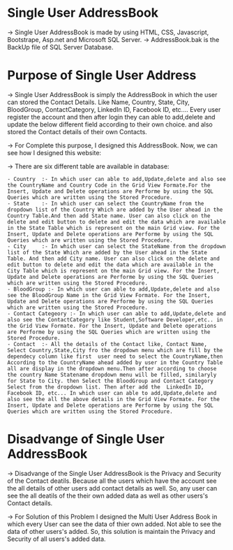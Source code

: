 # Single User AddressBook

 -> Single User AddressBook is made by using HTML, CSS, Javascript, Bootstrape, Asp.net and Microsoft SQL Server.
 -> AddressBook.bak is the BackUp file of SQL Server Database.
 
 # Purpose of Single User Address
 
 -> Single User AddressBook is simply the AddressBook in which the user can stored the Contact Details.
    Like Name, Country, State, City, BloodGroup, ContactCategory, LinkedIn ID, Facebook ID, etc....
    Every user register the account and then after login they can able to add,delete and update the below different field according to their own choice. and also stored the         Contact details of their own Contacts.
    
 -> For Complete this purpose, I designed this AddressBook. Now, we can see how I designed this website:
 
 -> There are six different table are available in database:
 
    - Country  :- In which user can able to add,Update,delete and also see the CountryName and Country Code in the Grid View Formate.For the Insert, Update and Delete operations are Performe by using the SQL Queries which are written using the Stored Procedure.
    - State    :- In which user can select the CountryName from the dropdown list of the Country Which are added by the User ahead in the Country Table.And then add State name. User can also click on the delete and edit button to delete and edit the data which are available in the State Table which is represent on the main Grid view. For the Insert, Update and Delete operations are Performe by using the SQL Queries which are written using the Stored Procedure. 
    - City     :- In which user can select the StateName from the dropdown list of the State Which are added by the User ahead in the State Table. And then add City name. User can also click on the delete and edit button to delete and edit the data which are available in the City Table which is represent on the main Grid view. For the Insert, Update and Delete operations are Performe by using the SQL Queries which are written using the Stored Procedure. 
    - BloodGroup :- In which user can able to add,Update,delete and also see the BloodGroup Name in the Grid View Formate. For the Insert, Update and Delete operations are Performe by using the SQL Queries which are written using the Stored Procedure.  
    - Contact Categeory :- In which user can able to add,Update,delete and also see the ContactCategory like Student,Software Developer,etc.. in the Grid View Formate. For the Insert, Update and Delete operations are Performe by using the SQL Queries which are written using the Stored Procedure.
    - Contact  :- All the details of the Contact like, Contact Name, Select Country,State,City fro the dropdown menu which are fill by the dependecy column like first  user need to select the CountryName,then According to the CountryName ahead added by user in the Country Table all are display in the dropdown menu.Then after according to choose the country Name Statename dropdown menu will be filled, similaryly for State to City. then Select the BloodGroup and Contact Category Select from the dropdown list. Then after add the  LinkedIn ID, Facebook ID, etc... In which user can able to add,Update,delete and also see the all the above details in the Grid View Formate. For the Insert, Update and Delete operations are Performe by using the SQL Queries which are written using the Stored Procedure.  
    
   # Disadvange of Single User AddressBook
   
   -> Disadvange of the Single User AddressBook is the Privacy and Security of the Contact deatils. Because all the users which have the account see the all details of other           users add contact details as well. So, any user can see the all deatils of the their own added data as well as other users's Contact details.

   -> For Solution of this Problem I designed the Multi User Address Book in which every User can see the data of thier own added. Not able to see the data of other users's           added. So, this solution is maintain the Privacy and Security of all users's added data.
    
    
